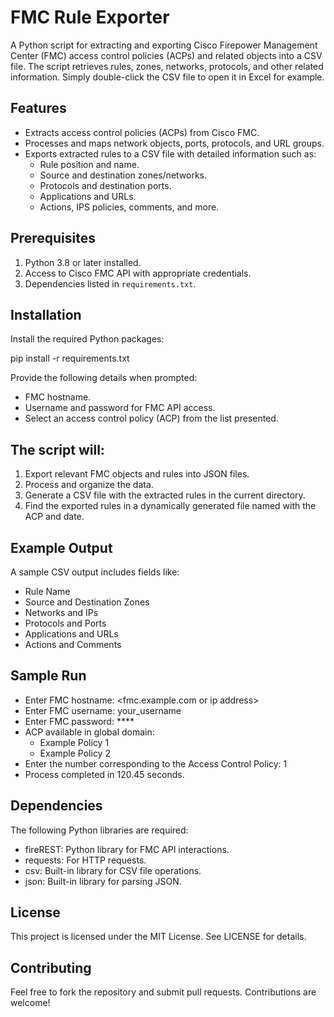 # FMC Rule Exporter

A Python script for extracting and exporting Cisco Firepower Management Center (FMC) access control policies (ACPs) and related objects into a CSV file. The script retrieves rules, zones, networks, protocols, and other related information.
Simply double-click the CSV file to open it in Excel for example.

## Features

- Extracts access control policies (ACPs) from Cisco FMC.
- Processes and maps network objects, ports, protocols, and URL groups.
- Exports extracted rules to a CSV file with detailed information such as:
  - Rule position and name.
  - Source and destination zones/networks.
  - Protocols and destination ports.
  - Applications and URLs.
  - Actions, IPS policies, comments, and more.

## Prerequisites

1. Python 3.8 or later installed.
2. Access to Cisco FMC API with appropriate credentials.
3. Dependencies listed in `requirements.txt`.

## Installation

Install the required Python packages:

pip install -r requirements.txt


Provide the following details when prompted:

- FMC hostname.
- Username and password for FMC API access.
- Select an access control policy (ACP) from the list presented.



## The script will:

1. Export relevant FMC objects and rules into JSON files.
2. Process and organize the data.
3. Generate a CSV file with the extracted rules in the current directory.
4. Find the exported rules in a dynamically generated file named with the ACP and date.

## Example Output
A sample CSV output includes fields like:

- Rule Name
- Source and Destination Zones
- Networks and IPs
- Protocols and Ports
- Applications and URLs
- Actions and Comments


## Sample Run

- Enter FMC hostname: <fmc.example.com or ip address>
- Enter FMC username: your_username
- Enter FMC password: ****
- ACP available in global domain:
    - Example Policy 1
    - Example Policy 2
- Enter the number corresponding to the Access Control Policy: 1
- Process completed in 120.45 seconds.


## Dependencies
The following Python libraries are required:

- fireREST: Python library for FMC API interactions.
- requests: For HTTP requests.
- csv: Built-in library for CSV file operations.
- json: Built-in library for parsing JSON.


## License
This project is licensed under the MIT License. See LICENSE for details.

## Contributing
Feel free to fork the repository and submit pull requests. Contributions are welcome!
